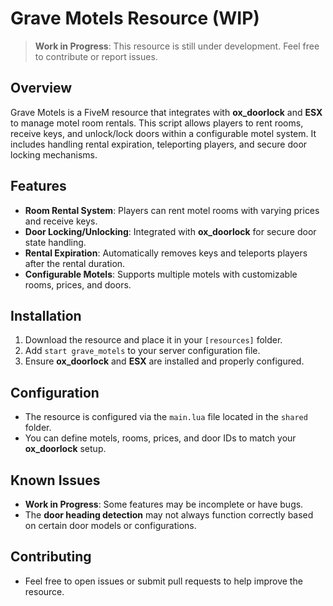 # Grave Motels Resource (WIP)

> **Work in Progress**: This resource is still under development. Feel free to contribute or report issues.

## Overview

Grave Motels is a FiveM resource that integrates with **ox_doorlock** and **ESX** to manage motel room rentals. This script allows players to rent rooms, receive keys, and unlock/lock doors within a configurable motel system. It includes handling rental expiration, teleporting players, and secure door locking mechanisms.

## Features

- **Room Rental System**: Players can rent motel rooms with varying prices and receive keys.
- **Door Locking/Unlocking**: Integrated with **ox_doorlock** for secure door state handling.
- **Rental Expiration**: Automatically removes keys and teleports players after the rental duration.
- **Configurable Motels**: Supports multiple motels with customizable rooms, prices, and doors.

## Installation

1. Download the resource and place it in your `[resources]` folder.
2. Add `start grave_motels` to your server configuration file.
3. Ensure **ox_doorlock** and **ESX** are installed and properly configured.

## Configuration

- The resource is configured via the `main.lua` file located in the `shared` folder.
- You can define motels, rooms, prices, and door IDs to match your **ox_doorlock** setup.

## Known Issues

- **Work in Progress**: Some features may be incomplete or have bugs.
- The **door heading detection** may not always function correctly based on certain door models or configurations.

## Contributing

- Feel free to open issues or submit pull requests to help improve the resource.
